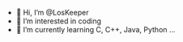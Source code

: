 - 👋 Hi, I’m @LosKeeper
- 👀 I’m interested in coding
- 🌱 I’m currently learning C, C++, Java, Python ...

<!---
LosKeeper/LosKeeper is a ✨ special ✨ repository because its `README.md` (this file) appears on your GitHub profile.
You can click the Preview link to take a look at your changes.
--->
